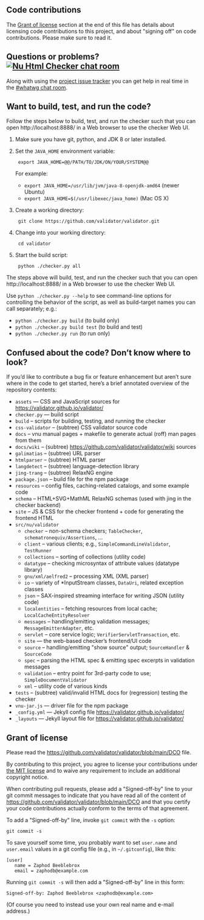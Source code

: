 ## Code contributions

The [Grant of license](CONTRIBUTING.md#grant-of-license) section at the end of this file
has details about licensing code contributions to this project, and about "signing off"
on code contributions. Please make sure to read it.

## Questions or problems? [![Nu Html Checker chat room](https://goo.gl/1kHqwI)][2]

Along with using the [project issue tracker][1] you can get help in real time in the [#whatwg chat room][2].

   [1]: https://github.com/validator/validator/issues
   [2]: https://matrix.to/#/#whatwg:matrix.org

## Want to build, test, and run the code?

Follow the steps below to build, test, and run the checker such that you can open
http://localhost:8888/ in a Web browser to use the checker Web UI.

1. Make sure you have git, python, and JDK 8 or later installed.

2. Set the `JAVA_HOME` environment variable:

        export JAVA_HOME=@@/PATH/TO/JDK/ON/YOUR/SYSTEM@@

   For example:

   * `export JAVA_HOME=/usr/lib/jvm/java-8-openjdk-amd64` (newer Ubuntu)
   * `export JAVA_HOME=$(/usr/libexec/java_home)` (Mac OS X)

3. Create a working directory:

        git clone https://github.com/validator/validator.git

4. Change into your working directory:

        cd validator

5. Start the build script:

        python ./checker.py all

The steps above will build, test, and run the checker such that you can open
http://localhost:8888/ in a Web browser to use the checker Web UI.

Use `python ./checker.py --help` to see command-line options for controlling the
behavior of the script, as well as build-target names you can call separately; e.g.:

* `python ./checker.py build` (to build only)
* `python ./checker.py build test` (to build and test)
* `python ./checker.py run` (to run only)

## Confused about the code? Don’t know where to look?

If you’d like to contribute a bug fix or feature enhancement but aren’t sure where in
the code to get started, here’s a brief annotated overview of the repository contents:

* `assets` — CSS and JavaScript sources for https://validator.github.io/validator/
* `checker.py` — build script
* `build` – scripts for building, testing, and running the checker
* `css-validator` – (subtree) CSS validator source code
* `docs` – vnu manual pages + makefile to generate actual (roff) man pages from them
* `docs/wiki` – (subtree) https://github.com/validator/validator/wiki sources
* `galimatias` – (subtree) URL parser
* `htmlparser` – (subtree) HTML parser
* `langdetect` – (subtree) language-detection library
* `jing-trang` – (subtree) RelaxNG engine
* `package.json` – build file for the npm package
* `resources` – config files, caching-related catalogs, and some example code
* `schema` – HTML+SVG+MathML RelaxNG schemas (used with jing in the checker backend)
* `site` – JS & CSS for the checker frontend + code for generating the frontend HTML
* `src/nu/validator`
  * `checker` – non-schema checkers; `TableChecker`, `schematronequiv/Assertions`, …
  * `client` – various clients; e.g., `SimpleCommandLineValidator`, `TestRunner`
  * `collections` – sorting of collections (utility code)
  * `datatype` – checking microsyntax of attribute values (datatype library)
  * `gnu/xml/aelfred2` – processing XML (XML parser)
  * `io` – variety of \*InputStream classes, `DataUri`, related exception classes
  * `json` – SAX-inspired streaming interface for writing JSON (utility code)
  * `localentities` – fetching resources from local cache; `LocalCacheEntityResolver`
  * `messages` – handling/emitting validation messages; `MessageEmitterAdapter`, etc.
  * `servlet` – core service logic; `VerifierServletTransaction`, etc.
  * `site` — the web-based checker’s frontend/UI code
  * `source` – handling/emitting "show source" output; `SourceHandler` & `SourceCode`
  * `spec` – parsing the HTML spec & emitting spec excerpts in validation messages
  * `validation` – entry point for 3rd-party code to use; `SimpleDocumentValidator`
  * `xml` – utility code of various kinds
* `tests` – (subtree) valid/invalid HTML docs for (regression) testing the checker
* `vnu-jar.js` — driver file for the npm package
* `_config.yml` — Jekyll config file https://validator.github.io/validator/
* `_layouts` — Jekyll layout file for https://validator.github.io/validator/

## Grant of license

Please read the https://github.com/validator/validator/blob/main/DCO file.

By contributing to this project, you agree to license your contributions under
[the MIT license](https://github.com/validator/validator/blob/main/LICENSE)
and to waive any requirement to include an additional copyright notice.

When contributing pull requests, please add a "Signed-off-by" line to your
git commit messages to indicate that you have read all of the content of
https://github.com/validator/validator/blob/main/DCO and that you certify
your code contributions actually conform to the terms of that agreement.

To add a "Signed-off-by" line, invoke `git commit` with the `-s` option:

    git commit -s

To save yourself some time, you probably want to set `user.name` and `user.email`
values in a git config file (e.g., in `~/.gitconfig`), like this:

    [user]
       name = Zaphod Beeblebrox
       email = zaphodb@example.com

Running `git commit -s` will then add a "Signed-off-by" line in this form:

    Signed-off-by: Zaphod Beeblebrox <zaphodb@example.com>

(Of course you need to instead use your own real name and e-mail address.)
